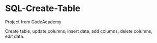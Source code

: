 # SQL-Create-Table

Project from CodeAcademy

Create table, update columns, insert data, add columns, delete columns, edit data.

